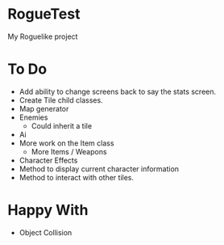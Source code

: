 RogueTest
=========

My Roguelike project

To Do
==
 - Add ability to change screens back to say the stats screen.
 - Create Tile child classes.
 - Map generator
 - Enemies
   - Could inherit a tile
 - Ai
 - More work on the Item class
   - More Items / Weapons
 - Character Effects
 - Method to display current character information
 - Method to interact with other tiles.

Happy With
==
 - Object Collision
